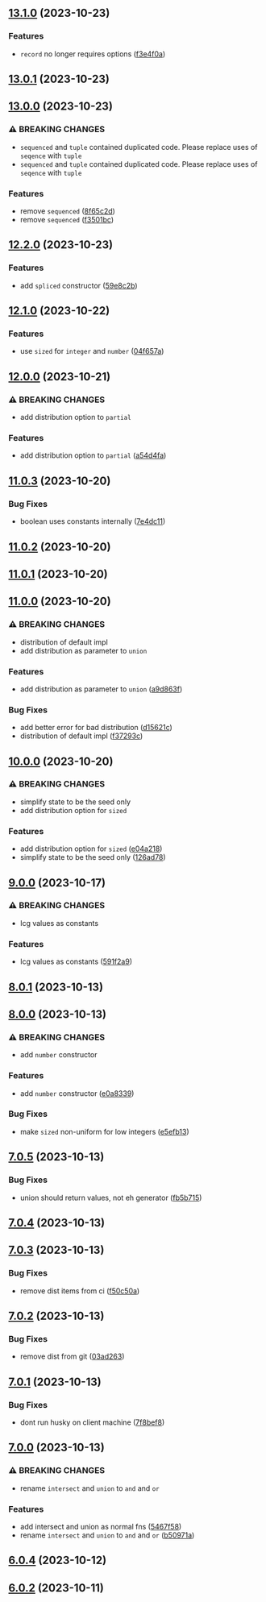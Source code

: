 

## [13.1.0](https://github.com/waynevanson/generator/compare/13.0.1...13.1.0) (2023-10-23)


### Features

* `record` no longer requires options ([f3e4f0a](https://github.com/waynevanson/generator/commit/f3e4f0a8b38476d301d57b426d6a4f72bdcba2ee))

## [13.0.1](https://github.com/waynevanson/generator/compare/13.0.0...13.0.1) (2023-10-23)

## [13.0.0](https://github.com/waynevanson/generator/compare/12.2.0...13.0.0) (2023-10-23)


### ⚠ BREAKING CHANGES

* `sequenced` and `tuple` contained duplicated code.
Please replace uses of `seqence` with `tuple`
* `sequenced` and `tuple` contained duplicated code.
Please replace uses of `seqence` with `tuple`

### Features

* remove `sequenced` ([8f65c2d](https://github.com/waynevanson/generator/commit/8f65c2d4e75bf88448cbc2c09b3eb3bdaa82b9b2))
* remove `sequenced` ([f3501bc](https://github.com/waynevanson/generator/commit/f3501bc0f7a21b5ce729a4397ba57baee650cb1a))

## [12.2.0](https://github.com/waynevanson/generator/compare/12.1.0...12.2.0) (2023-10-23)


### Features

* add `spliced` constructor ([59e8c2b](https://github.com/waynevanson/generator/commit/59e8c2b2fad954b9abaabdf2656baf2fd7fa681e))

## [12.1.0](https://github.com/waynevanson/generator/compare/12.0.0...12.1.0) (2023-10-22)


### Features

* use `sized` for `integer` and `number` ([04f657a](https://github.com/waynevanson/generator/commit/04f657a975f9d30c1af65383ea2cebcf6afd408c))

## [12.0.0](https://github.com/waynevanson/generator/compare/11.0.3...12.0.0) (2023-10-21)


### ⚠ BREAKING CHANGES

* add distribution option to `partial`

### Features

* add distribution option to `partial` ([a54d4fa](https://github.com/waynevanson/generator/commit/a54d4fa7cd98b589755474b32fe8b584a4514659))

## [11.0.3](https://github.com/waynevanson/generator/compare/11.0.2...11.0.3) (2023-10-20)


### Bug Fixes

* boolean uses constants internally ([7e4dc11](https://github.com/waynevanson/generator/commit/7e4dc11660d5f938e46ab3600d9c23b9e63f8030))

## [11.0.2](https://github.com/waynevanson/generator/compare/11.0.1...11.0.2) (2023-10-20)

## [11.0.1](https://github.com/waynevanson/generator/compare/11.0.0...11.0.1) (2023-10-20)

## [11.0.0](https://github.com/waynevanson/generator/compare/10.0.0...11.0.0) (2023-10-20)


### ⚠ BREAKING CHANGES

* distribution of default impl
* add distribution as parameter to `union`

### Features

* add distribution as parameter to `union` ([a9d863f](https://github.com/waynevanson/generator/commit/a9d863f4a486711584e5129eae4b2154cdb5f3ea))


### Bug Fixes

* add better error for bad distribution ([d15621c](https://github.com/waynevanson/generator/commit/d15621c1e19439af3c1e1d0939d5030cb3d750d3))
* distribution of default impl ([f37293c](https://github.com/waynevanson/generator/commit/f37293cd819b2935c74538975516830ebf7e3f8b))

## [10.0.0](https://github.com/waynevanson/generator/compare/9.0.0...10.0.0) (2023-10-20)


### ⚠ BREAKING CHANGES

* simplify state to be the seed only
* add distribution option for `sized`

### Features

* add distribution option for `sized` ([e04a218](https://github.com/waynevanson/generator/commit/e04a21867995a0201ae70f65a82ac1533e9bdf79))
* simplify state to be the seed only ([126ad78](https://github.com/waynevanson/generator/commit/126ad78ea511ae0ceaaec27c077bc702bea26bb0))

## [9.0.0](https://github.com/waynevanson/generator/compare/8.0.1...9.0.0) (2023-10-17)


### ⚠ BREAKING CHANGES

* lcg values as constants

### Features

* lcg values as constants ([591f2a9](https://github.com/waynevanson/generator/commit/591f2a9e23978092d990392f1aab7bb77d186824))

## [8.0.1](https://github.com/waynevanson/generator/compare/8.0.0...8.0.1) (2023-10-13)

## [8.0.0](https://github.com/waynevanson/generator/compare/7.0.5...8.0.0) (2023-10-13)


### ⚠ BREAKING CHANGES

* add `number` constructor

### Features

* add `number` constructor ([e0a8339](https://github.com/waynevanson/generator/commit/e0a8339267781606be55ae478397c30545938b06))


### Bug Fixes

* make `sized` non-uniform for low integers ([e5efb13](https://github.com/waynevanson/generator/commit/e5efb1353c72c7eedc4749fd77fbe12aabbbf9a8))

## [7.0.5](https://github.com/waynevanson/generator/compare/7.0.4...7.0.5) (2023-10-13)


### Bug Fixes

* union should return values, not eh generator ([fb5b715](https://github.com/waynevanson/generator/commit/fb5b7151802c74520ab032841612c3c7d72c4e1d))

## [7.0.4](https://github.com/waynevanson/generator/compare/7.0.3...7.0.4) (2023-10-13)

## [7.0.3](https://github.com/waynevanson/generator/compare/7.0.2...7.0.3) (2023-10-13)


### Bug Fixes

* remove dist items from ci ([f50c50a](https://github.com/waynevanson/generator/commit/f50c50a37307da1dd57beda1b2f86fc4038ad2e0))

## [7.0.2](https://github.com/waynevanson/generator/compare/7.0.1...7.0.2) (2023-10-13)


### Bug Fixes

* remove dist from git ([03ad263](https://github.com/waynevanson/generator/commit/03ad263799718dce1eec3131c2ca3c4276d1b9eb))

## [7.0.1](https://github.com/waynevanson/generator/compare/7.0.0...7.0.1) (2023-10-13)


### Bug Fixes

* dont run husky on client machine ([7f8bef8](https://github.com/waynevanson/generator/commit/7f8bef8f8f379edf733d1e6d0bfdf8fabaca3d47))

## [7.0.0](https://github.com/waynevanson/generator/compare/6.0.4...7.0.0) (2023-10-13)


### ⚠ BREAKING CHANGES

* rename `intersect` and `union` to `and` and `or`

### Features

* add intersect and union as normal fns ([5467f58](https://github.com/waynevanson/generator/commit/5467f58c35aa789b9b605bf81908e711751382f5))
* rename `intersect` and `union` to `and` and `or` ([b50971a](https://github.com/waynevanson/generator/commit/b50971aeab205019ebd645ca69cadb9e7d19e677))

## [6.0.4](https://github.com/waynevanson/generator/compare/6.0.2...6.0.4) (2023-10-12)

## [6.0.2](https://github.com/waynevanson/generator/compare/v1.0.0...6.0.2) (2023-10-11)